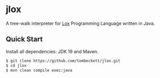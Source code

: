 jlox
====

A tree-walk interpreter for [Lox](https://craftinginterpreters.com/the-lox-language.html) Programming Language written in Java.

## Quick Start

Install all dependencies: JDK 19 and Maven.

```bash
$ git clone https://github.com/tombeckett/jlox.git
$ cd jlox
$ mvn clean compile exec:java
```
